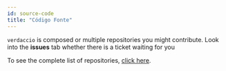 ```yaml
---
id: source-code
title: "Código Fonte"
---
```

`verdaccio` is composed or multiple repositories you might contribute. Look into the **issues** tab whether there is a ticket waiting for you 

To see the complete list of repositories, [click here](https://github.com/verdaccio/verdaccio/wiki/Repositories).